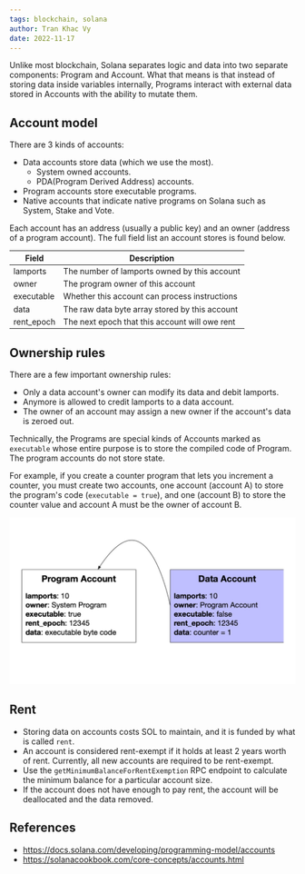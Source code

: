 ```yaml
---
tags: blockchain, solana
author: Tran Khac Vy
date: 2022-11-17
---
```


Unlike most blockchain, Solana separates logic and data into two separate components: Program and Account. What that means is that instead of storing data inside variables internally, Programs interact with external data stored in Accounts with the ability to mutate them.

## Account model
There are 3 kinds of accounts:
- Data accounts store data (which we use the most).
    - System owned accounts.
    - PDA(Program Derived Address) accounts.
- Program accounts store executable programs.
- Native accounts that indicate native programs on Solana such as System, Stake and Vote.

Each account has an address (usually a public key) and an owner (address of a program account). The full field list an account stores is found below.

| Field |	Description |
| ----- | ------------- | 
| lamports | The number of lamports owned by this account |
| owner	| The program owner of this account |
| executable | Whether this account can process instructions |
| data | The raw data byte array stored by this account |
| rent_epoch | The next epoch that this account will owe rent |


## Ownership rules
There are a few important ownership rules:
- Only a data account's owner can modify its data and debit lamports.
- Anymore is allowed to credit lamports to a data account.
- The owner of an account may assign a new owner if the account's data is zeroed out.

Technically, the Programs are special kinds of Accounts marked as `executable` whose entire purpose is to store the compiled code of Program. The program accounts do not store state.

For example, if you create a counter program that lets you increment a counter, you must create two accounts, one account (account A) to store the program's code (`executable = true`), and one (account B) to store the counter value and account A must be the owner of account B.

![](_assets/account_example.5b70d95a.jpeg.jpg)

## Rent
- Storing data on accounts costs SOL to maintain, and it is funded by what is called `rent`.
- An account is considered rent-exempt if it holds at least 2 years worth of rent. Currently, all new accounts are required to be rent-exempt.
- Use the `getMinimumBalanceForRentExemption` RPC endpoint to calculate the minimum balance for a particular account size.
- If the account does not have enough to pay rent, the account will be deallocated and the data removed.

## References
- https://docs.solana.com/developing/programming-model/accounts
- https://solanacookbook.com/core-concepts/accounts.html
